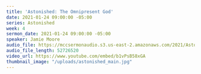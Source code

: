 ```yaml
---
title: 'Astonished: The Omnipresent God'
date: 2021-01-24 09:00:00 -05:00
series: Astonished
week: 4
sermon_date: 2021-01-24 09:00:00 -05:00
speaker: Jamie Moore
audio_file: https://mccsermonaudio.s3.us-east-2.amazonaws.com/2021/Astonished+2021/Astonished+Week+4.mp3
audio_file_length: 52726520
video_url: https://www.youtube.com/embed/b1vPsB58xGA
thumbnail_image: "/uploads/astonished_main.jpg"
---
```


